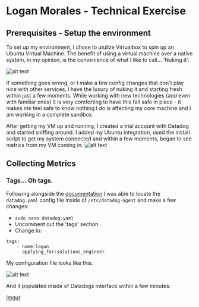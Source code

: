 # Logan Morales - Technical Exercise

## Prerequisites - Setup the environment

To set up my environment, I chose to utulize Virtualbox to spin up an Ubuntu Virtual Machine. The benefit of using a virtual machine over a native system, in my opinion, is the convenience of what I like to call... 'Nuking it'. 

![alt text](https://media.giphy.com/media/YA6dmVW0gfIw8/giphy.gif "Logo Title Text 1")

If something goes wrong, or I make a few config changes that don't play nice with other services, I have the luxury of nuking it and starting fresh within just a few moments. While working with new technologies (and even with familiar ones) it is very comforting to have this fail safe in place - it makes me feel safe to know nothing I do is affecting my core machine and I am working in a complete sandbox. 

After getting my VM up and running, I created a trial account with Datadog and started sniffing around. I added my Ubuntu integration, used the install script to get my system connected and within a few moments, began to see metrics from my VM coming in.
![alt text](https://i.imgur.com/FEdqXWr.png "Logo Title Text 1")

## Collecting Metrics

### Tags... Oh tags.
Following alongside the [documentation](https://docs.datadoghq.com/getting_started/tagging/assigning_tags/) I was able to locate the `datadog.yaml` config file inside of `/etc/datadog-agent` and make a few changes:

- `sudo nano datadog.yaml`
- Uncomment out the 'tags' section
- Change to:
```
tags:
	- name:logan
	- applying_for:solutions_engineer
```

My configuration file looks like this:

![alt text](https://i.imgur.com/XqA2WIu.png "Logo Title Text 1")

And it populated inside of Datadogs interface within a few minutes:

[Imgur](https://i.imgur.com/2im4SJj.png)


